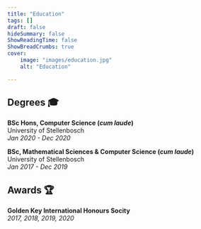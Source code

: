 ```yaml
---
title: "Education"
tags: []
draft: false
hideSummary: false
ShowReadingTime: false
ShowBreadCrumbs: true
cover:
    image: "images/education.jpg"
    alt: "Education"

---
```

## Degrees 🎓

**BSc Hons, Computer Science (*cum laude*)** <br/> 
University of Stellenbosch <br/>
*Jan 2020 - Dec 2020*


**BSc, Mathematical Sciences & Computer Science (*cum laude*)** <br/>
University of Stellenbosch <br/>
*Jan 2017 - Dec 2019*

## Awards 🏆

**Golden Key International Honours Socity** <br/>
*2017, 2018, 2019, 2020*